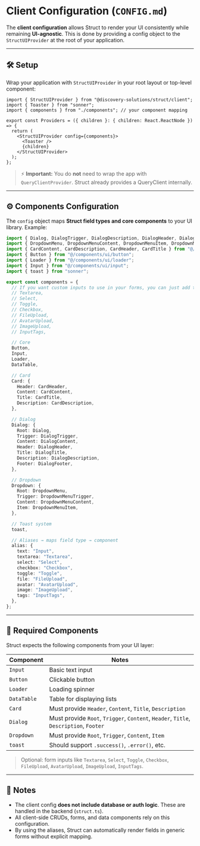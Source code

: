# Client Configuration (`CONFIG.md`)

The **client configuration** allows Struct to render your UI consistently while remaining **UI-agnostic**. This is done by providing a config object to the `StructUIProvider` at the root of your application.

---

## 🛠 Setup

Wrap your application with `StructUIProvider` in your root layout or top-level component:

```tsx
import { StructUIProvider } from "@discovery-solutions/struct/client";
import { Toaster } from "sonner";
import { components } from "./components"; // your component mapping

export const Providers = ({ children }: { children: React.ReactNode }) => {
  return (
    <StructUIProvider config={components}>
      <Toaster />
      {children}
    </StructUIProvider>
  );
};
```

> ⚡ **Important:** You do **not** need to wrap the app with `QueryClientProvider`. Struct already provides a QueryClient internally.

---

## ⚙️ Components Configuration

The `config` object maps **Struct field types and core components** to your UI library. Example:

```ts
import { Dialog, DialogTrigger, DialogDescription, DialogHeader, DialogTitle, DialogContent, DialogFooter } from "@/components/ui/dialog";
import { DropdownMenu, DropdownMenuContent, DropdownMenuItem, DropdownMenuTrigger } from "@/components/ui/dropdown-menu";
import { CardContent, CardDescription, CardHeader, CardTitle } from "@/components/ui/card";
import { Button } from "@/components/ui/button";
import { Loader } from "@/components/ui/loader";
import { Input } from "@/components/ui/input";
import { toast } from "sonner";

export const components = {
  // If you want custom inputs to use in your forms, you can just add them here:
  // Textarea,
  // Select,
  // Toggle,
  // Checkbox,
  // FileUpload,
  // AvatarUpload,
  // ImageUpload,
  // InputTags,

  // Core
  Button,
  Input,
  Loader,
  DataTable,

  // Card
  Card: {
    Header: CardHeader,
    Content: CardContent,
    Title: CardTitle,
    Description: CardDescription,
  },

  // Dialog
  Dialog: {
    Root: Dialog,
    Trigger: DialogTrigger,
    Content: DialogContent,
    Header: DialogHeader,
    Title: DialogTitle,
    Description: DialogDescription,
    Footer: DialogFooter,
  },

  // Dropdown
  Dropdown: {
    Root: DropdownMenu,
    Trigger: DropdownMenuTrigger,
    Content: DropdownMenuContent,
    Item: DropdownMenuItem,
  },

  // Toast system
  toast,

  // Aliases → maps field type → component
  alias: {
    text: "Input",
    textarea: "Textarea",
    select: "Select",
    checkbox: "Checkbox",
    toggle: "Toggle",
    file: "FileUpload",
    avatar: "AvatarUpload",
    image: "ImageUpload",
    tags: "InputTags",
  },
};
```

---

## 🧩 Required Components

Struct expects the following components from your UI layer:

| Component   | Notes                                                                      |
| ----------- | -------------------------------------------------------------------------- |
| `Input`     | Basic text input                                                           |
| `Button`    | Clickable button                                                           |
| `Loader`    | Loading spinner                                                            |
| `DataTable` | Table for displaying lists                                                 |
| `Card`      | Must provide `Header`, `Content`, `Title`, `Description`                   |
| `Dialog`    | Must provide `Root`, `Trigger`, `Content`, `Header`, `Title`, `Description`, `Footer` |
| `Dropdown`  | Must provide `Root`, `Trigger`, `Content`, `Item`                          |
| `toast`     | Should support `.success()`, `.error()`, etc.                              |

> Optional: form inputs like `Textarea`, `Select`, `Toggle`, `Checkbox`, `FileUpload`, `AvatarUpload`, `ImageUpload`, `InputTags`.

---

## 🔧 Notes

* The client config **does not include database or auth logic**. These are handled in the backend (`struct.ts`).
* All client-side CRUDs, forms, and data components rely on this configuration.
* By using the aliases, Struct can automatically render fields in generic forms without explicit mapping.